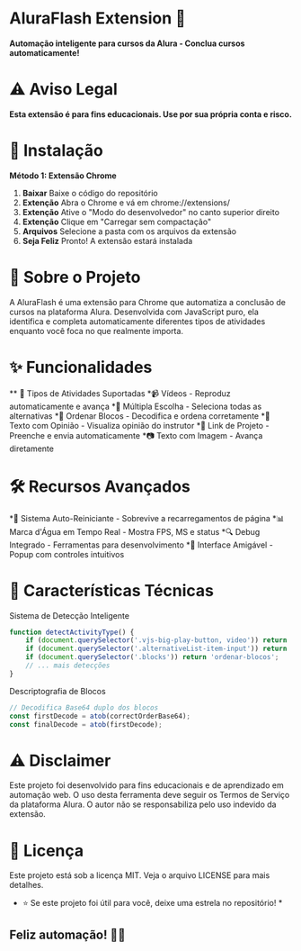# AluraFlash Extension 🚀 #
**Automação inteligente para cursos da Alura - Conclua cursos automaticamente!**

# ⚠️ Aviso Legal #
**Esta extensão é para fins educacionais. Use por sua própria conta e risco.**

# 🚀 Instalação #
**Método 1: Extensão Chrome**
1. **Baixar** Baixe o código do repositório
2. **Extenção** Abra o Chrome e vá em chrome://extensions/
3. **Extenção** Ative o "Modo do desenvolvedor" no canto superior direito
4. **Extenção** Clique em "Carregar sem compactação"
5. **Arquivos** Selecione a pasta com os arquivos da extensão
6. **Seja Feliz** Pronto! A extensão estará instalada

# 📖 Sobre o Projeto #
A AluraFlash é uma extensão para Chrome que automatiza a conclusão de cursos na plataforma Alura. Desenvolvida com JavaScript puro, ela identifica e completa automaticamente diferentes tipos de atividades enquanto você foca no que realmente importa.

# ✨ Funcionalidades #
** 🎯 Tipos de Atividades Suportadas
*📹 Vídeos - Reproduz automaticamente e avança
*🔘 Múltipla Escolha - Seleciona todas as alternativas
*🧩 Ordenar Blocos - Decodifica e ordena corretamente
*💬 Texto com Opinião - Visualiza opinião do instrutor
*🔗 Link de Projeto - Preenche e envia automaticamente
*📷 Texto com Imagem - Avança diretamente

# 🛠️ Recursos Avançados #
*🔄 Sistema Auto-Reiniciante - Sobrevive a recarregamentos de página
*📊 Marca d'Água em Tempo Real - Mostra FPS, MS e status
*🔍 Debug Integrado - Ferramentas para desenvolvimento
*🎨 Interface Amigável - Popup com controles intuitivos

# 🎯 Características Técnicas #
Sistema de Detecção Inteligente
```javascript
function detectActivityType() {
    if (document.querySelector('.vjs-big-play-button, video')) return 'video';
    if (document.querySelector('.alternativeList-item-input')) return 'multipla-escolha';
    if (document.querySelector('.blocks')) return 'ordenar-blocos';
    // ... mais detecções
}
```
Descriptografia de Blocos
```javascript
// Decodifica Base64 duplo dos blocos
const firstDecode = atob(correctOrderBase64);
const finalDecode = atob(firstDecode);
```
# ⚠️ Disclaimer #
Este projeto foi desenvolvido para fins educacionais e de aprendizado em automação web. O uso desta ferramenta deve seguir os Termos de Serviço da plataforma Alura. O autor não se responsabiliza pelo uso indevido da extensão.

# 📄 Licença #
Este projeto está sob a licença MIT. Veja o arquivo LICENSE para mais detalhes.

* ⭐ Se este projeto foi útil para você, deixe uma estrela no repositório! *

## Feliz automação! 🚀🎯 ##










